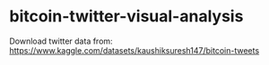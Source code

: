 # bitcoin-twitter-visual-analysis

Download twitter data from: https://www.kaggle.com/datasets/kaushiksuresh147/bitcoin-tweets
